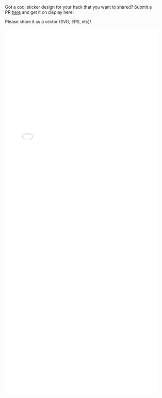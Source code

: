 Got a cool sticker design for your hack that you want to shared? Submit a PR [here](https://github.com/HHEU/hexbin) 
and get it on display here!

Please share it as a vector (SVG, EPS, etc)!
<script>
document.getElementById('stickerframe').contentWindow.location.reload();
</script>
<iframe src="/art/hexbin/stickers.html" frameborder="0" id="stickerframe" scrolling="no" style="border: none; width: 100%; height: 1200px;"></iframe>
